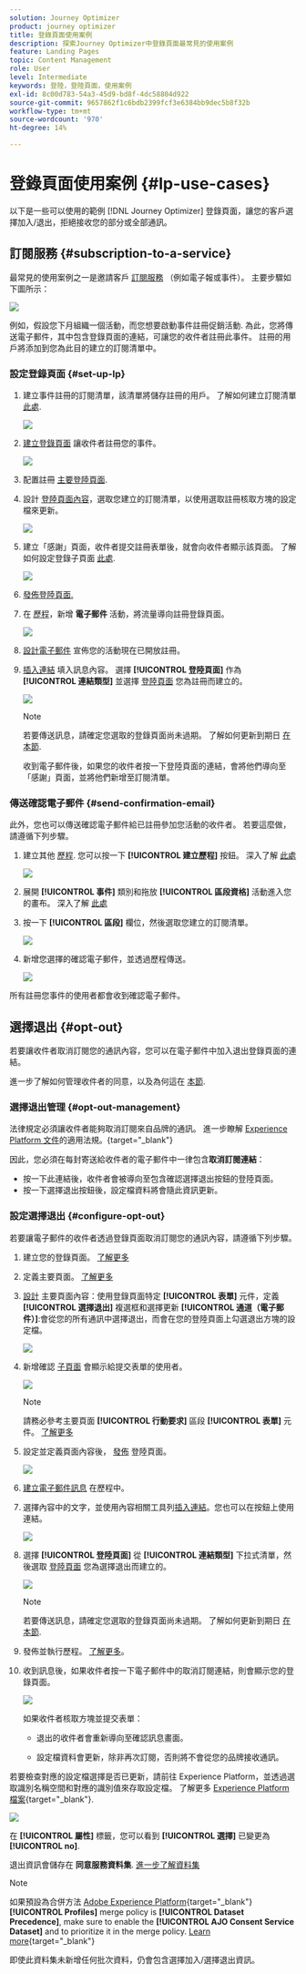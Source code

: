 ```yaml
---
solution: Journey Optimizer
product: journey optimizer
title: 登錄頁面使用案例
description: 探索Journey Optimizer中登錄頁面最常見的使用案例
feature: Landing Pages
topic: Content Management
role: User
level: Intermediate
keywords: 登陸，登陸頁面，使用案例
exl-id: 8c00d783-54a3-45d9-bd8f-4dc58804d922
source-git-commit: 9657862f1c6bdb2399fcf3e6384bb9dec5b8f32b
workflow-type: tm+mt
source-wordcount: '970'
ht-degree: 14%

---
```


# 登錄頁面使用案例 {#lp-use-cases}

以下是一些可以使用的範例 [!DNL Journey Optimizer] 登錄頁面，讓您的客戶選擇加入/退出，拒絕接收您的部分或全部通訊。

## 訂閱服務 {#subscription-to-a-service}

最常見的使用案例之一是邀請客戶 [訂閱服務](subscription-list.md) （例如電子報或事件）。 主要步驟如下圖所示：

![](assets/lp_subscription-uc.png)

例如，假設您下月組織一個活動，而您想要啟動事件註冊促銷活動<!--to keep your customers that are interested updated on that event-->. 為此，您將傳送電子郵件，其中包含登錄頁面的連結，可讓您的收件者註冊此事件。 註冊的用戶將添加到您為此目的建立的訂閱清單中。

### 設定登錄頁面 {#set-up-lp}

1. 建立事件註冊的訂閱清單，該清單將儲存註冊的用戶。 了解如何建立訂閱清單 [此處](subscription-list.md#define-subscription-list).

   ![](assets/lp_subscription-uc-list.png)

1. [建立登錄頁面](create-lp.md) 讓收件者註冊您的事件。

   ![](assets/lp_create-lp-details.png)

1. 配置註冊 [主要登陸頁面](create-lp.md#configure-primary-page).

1. 設計 [登陸頁面內容](design-lp.md)，選取您建立的訂閱清單，以使用選取註冊核取方塊的設定檔來更新。

   ![](assets/lp_subscription-uc-lp-list.png)

1. 建立「感謝」頁面，收件者提交註冊表單後，就會向收件者顯示該頁面。 了解如何設定登錄子頁面 [此處](create-lp.md#configure-subpages).

   ![](assets/lp_subscription-uc-thanks.png)

1. [發佈登陸頁面.](create-lp.md#publish)

1. 在 [歷程](../building-journeys/journey.md)，新增 **電子郵件** 活動，將流量導向註冊登錄頁面。

   ![](assets/lp_subscription-uc-journey.png)

1. [設計電子郵件](../email/get-started-email-design.md) 宣佈您的活動現在已開放註冊。

1. [插入連結](../email/message-tracking.md#insert-links) 填入訊息內容。 選擇 **[!UICONTROL 登陸頁面]** 作為 **[!UICONTROL 連結類型]** 並選擇 [登陸頁面](create-lp.md#configure-primary-page) 您為註冊而建立的。

   ![](assets/lp_subscription-uc-link.png)

   >[!NOTE]
   >
   >若要傳送訊息，請確定您選取的登錄頁面尚未過期。 了解如何更新到期日 [在本節](create-lp.md#configure-primary-page).

   收到電子郵件後，如果您的收件者按一下登陸頁面的連結，會將他們導向至「感謝」頁面，並將他們新增至訂閱清單。

### 傳送確認電子郵件 {#send-confirmation-email}

此外，您也可以傳送確認電子郵件給已註冊參加您活動的收件者。 若要這麼做，請遵循下列步驟。

1. 建立其他 [歷程](../building-journeys/journey.md). 您可以按一下 **[!UICONTROL 建立歷程]** 按鈕。 深入了解 [此處](create-lp.md#configure-primary-page)

   ![](assets/lp_subscription-uc-create-journey.png)

1. 展開 **[!UICONTROL 事件]** 類別和拖放 **[!UICONTROL 區段資格]** 活動進入您的畫布。 深入了解 [此處](../building-journeys/segment-qualification-events.md)

1. 按一下 **[!UICONTROL 區段]** 欄位，然後選取您建立的訂閱清單。

   ![](assets/lp_subscription-uc-confirm-journey.png)

1. 新增您選擇的確認電子郵件，並透過歷程傳送。

   ![](assets/lp_subscription-uc-confirm-email.png)

所有註冊您事件的使用者都會收到確認電子郵件。

<!--The event registration's subscription list tracks the profiles who registered and you can send them targeted event updates.-->

## 選擇退出 {#opt-out}

若要讓收件者取消訂閱您的通訊內容，您可以在電子郵件中加入退出登錄頁面的連結。

進一步了解如何管理收件者的同意，以及為何這在 [本節](../privacy/opt-out.md).

### 選擇退出管理 {#opt-out-management}

法律規定必須讓收件者能夠取消訂閱來自品牌的通訊。 進一步瞭解 [Experience Platform 文件](https://experienceleague.adobe.com/docs/experience-platform/privacy/regulations/overview.html?lang=zh-Hant)的適用法規。{target="_blank"}

因此，您必須在每封寄送給收件者的電子郵件中一律包含&#x200B;**取消訂閱連結**：

* 按一下此連結後，收件者會被導向至包含確認選擇退出按鈕的登陸頁面。
* 按一下選擇退出按鈕後，設定檔資料將會隨此資訊更新。

### 設定選擇退出 {#configure-opt-out}

若要讓電子郵件的收件者透過登錄頁面取消訂閱您的通訊內容，請遵循下列步驟。

1. 建立您的登錄頁面。 [了解更多](create-lp.md)

1. 定義主要頁面。 [了解更多](create-lp.md#configure-primary-page)

1. [設計](design-lp.md) 主要頁面內容：使用登錄頁面特定 **[!UICONTROL 表單]** 元件，定義 **[!UICONTROL 選擇退出]** 複選框和選擇更新 **[!UICONTROL 通道（電子郵件）]**:會從您的所有通訊中選擇退出，而會在您的登陸頁面上勾選退出方塊的設定檔。

   ![](assets/lp_opt-out-primary-lp.png)

   <!--You can also build your own landing page and host it on the third-party system of your choice.-->

1. 新增確認 [子頁面](create-lp.md#configure-subpages) 會顯示給提交表單的使用者。

   ![](assets/lp_opt-out-subpage.png)

   >[!NOTE]
   >
   >請務必參考主要頁面 **[!UICONTROL 行動要求]** 區段 **[!UICONTROL 表單]** 元件。 [了解更多](design-lp.md)

1. 設定並定義頁面內容後， [發佈](create-lp.md#publish) 登陸頁面。

   ![](assets/lp_opt-out-publish.png)

1. [建立電子郵件訊息](../email/get-started-email-design.md) 在歷程中。

1. 選擇內容中的文字，並使用內容相關工具列[插入連結](../email/message-tracking.md#insert-links)。您也可以在按鈕上使用連結。

   ![](assets/lp_opt-out-insert-link.png)

1. 選擇 **[!UICONTROL 登陸頁面]** 從 **[!UICONTROL 連結類型]** 下拉式清單，然後選取 [登陸頁面](create-lp.md#configure-primary-page) 您為選擇退出而建立的。

   ![](assets/lp_opt-out-landing-page.png)

   >[!NOTE]
   >
   >若要傳送訊息，請確定您選取的登錄頁面尚未過期。 了解如何更新到期日 [在本節](create-lp.md#configure-primary-page).

1. 發佈並執行歷程。 [了解更多](../building-journeys/journey.md)。

1. 收到訊息後，如果收件者按一下電子郵件中的取消訂閱連結，則會顯示您的登錄頁面。

   ![](assets/lp_opt-out-submit-form.png)

   如果收件者核取方塊並提交表單：

   * 退出的收件者會重新導向至確認訊息畫面。

   * 設定檔資料會更新，除非再次訂閱，否則將不會從您的品牌接收通訊。

若要檢查對應的設定檔選擇是否已更新，請前往 Experience Platform，並透過選取識別名稱空間和對應的識別值來存取設定檔。 了解更多 [Experience Platform檔案](https://experienceleague.adobe.com/docs/experience-platform/profile/ui/user-guide.html?lang=zh-Hant){target="_blank"}.

![](assets/lp_opt-out-profile-choice.png)

在 **[!UICONTROL 屬性]** 標籤，您可以看到 **[!UICONTROL 選擇]** 已變更為 **[!UICONTROL no]**.

退出資訊會儲存在 **同意服務資料集**. [進一步了解資料集](../data/get-started-datasets.md)

>[!NOTE]
>
>如果預設為合併方法 [Adobe Experience Platform](https://experienceleague.adobe.com/docs/experience-platform/profile/home.html?lang=zh-Hant){target="_blank"} **[!UICONTROL Profiles]** merge policy is **[!UICONTROL Dataset Precedence]**, make sure to enable the **[!UICONTROL AJO Consent Service Dataset]** and to prioritize it in the merge policy. [Learn more](https://experienceleague.adobe.com/docs/experience-platform/profile/merge-policies/ui-guide.html#dataset-precedence-profile){target="_blank"}
>
>即使此資料集未新增任何批次資料，仍會包含選擇加入/選擇退出資訊。


<!--

### Other ways to opt out

You can also enable your recipients to unsubscribe whithout using landing pages.

* **One-click opt-out**

    You can add a one-click opt-out link into your email content. This will enable your recipients to quickly unsubscribe from your communications, without being redirected to a landing page where they need to confirm opting out. [Learn more](../privacy/opt-out.md#one-click-opt-out-link)

* **Unsubscribe link in header**

    If the recipients' email client supports displaying an unsubscribe link in the email header, emails sent with [!DNL Journey Optimizer] automatically include this link. [Learn more](../privacy/opt-out.md#unsubscribe-header)

////////


## Leverage landing page submission event {#leverage-lp-event}

You can use information that was submitted on a landing page to send communications to your customers. For example, if a user subscribes to a given subscription list, you can leverage that information to send an email recommending other subscription lists to that user.

To do this, you need to create an event containing the landing page submission information and use it in a journey. Follow the steps below.

1. Go to **[!UICONTROL Administration]** > **[!UICONTROL Configurations]**, and in the **[!UICONTROL Events]** section, select **[!UICONTROL Manage]**.

    ![](assets/lp_subscription-uc-configurations.png)

1. The list of events displays. Select **[!UICONTROL Create Event]**.

    ![](assets/lp_subscription-uc-create-event.png)

1. The event configuration pane opens on the right side of the screen. Configure a rule-based unitary event. [Learn more](../event/about-creating.md)

1. Define the schema: select **[!UICONTROL AJO Email Tracking Experience Event Schema v.1]** (available by default in [!DNL Journey Optimizer]).

    ![](assets/lp_subscription-uc-event-schema.png)

1. In the **[!UICONTROL Fields]** section, select the following elements:

    * **[!UICONTROL _experience]** > **[!UICONTROL customerJourneyManagement]** > **[!UICONTROL messageInteraction]** > **[!UICONTROL Interaction Type]**
    
    * **[!UICONTROL _experience]** > **[!UICONTROL customerJourneyManagement]** > **[!UICONTROL messageInteraction]** > **[!UICONTROL Landing Page Details]** > **[!UICONTROL Landing Page ID]**

    ![](assets/lp_subscription-uc-event-fields.png)

1. Click inside the **[!UICONTROL Event ID condition]** field. Using the simple expression editor, define the condition for the **[!UICONTROL Interaction Type]** and **[!UICONTROL Landing Page ID]** fields. This will be used by the system to identify the events that will trigger your journey.

    ![](assets/lp_subscription-uc-event-id-condition.png)

    >[!NOTE]
    >
    >To find the landing page ID, you can insert the landing page as a link into an email and select the source code from the contextual toolbar to display the landing page information.
    >
    >![](assets/lp_subscription-uc-lp-id.png)

1. Save your changes.

1. Create a [journey](../building-journeys/journey.md). You can do it directly from the landing page by clicking the **[!UICONTROL Create journey]** button. Learn more [here](create-lp.md#configure-primary-page)

    ![](assets/lp_subscription-uc-event-create-journey.png)

1. In the journey, unfold the **[!UICONTROL Events]** category and drop the event that you created into the canvas. Learn more [here](../building-journeys/segment-qualification-events.md)

    ![](assets/lp_subscription-uc-journey-event.png)

1. Unfold the **[!UICONTROL Actions]** category and drop an email action into the canvas.

    ![](assets/lp_subscription-uc-journey-email.png)

///How do you use the information from the event to send an email to the users? -->
